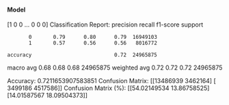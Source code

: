#### Model
[1 0 0 ... 0 0 0]
Classification Report:
              precision    recall  f1-score   support

           0       0.79      0.80      0.79  16949103
           1       0.57      0.56      0.56   8016772

    accuracy                           0.72  24965875
   macro avg       0.68      0.68      0.68  24965875
weighted avg       0.72      0.72      0.72  24965875

Accuracy: 0.7211653907583851
Confusion Matrix:
[[13486939  3462164]
 [ 3499186  4517586]]
Confusion Matrix (%):
[[54.02149534 13.86758525]
 [14.01587567 18.09504373]]
